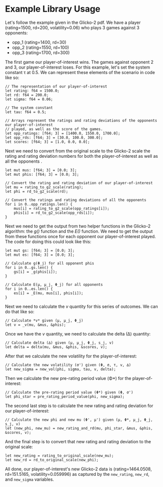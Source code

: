 # Example Library Usage

Let's follow the example given in the Glicko-2 pdf. We have a player
(rating=1500, rd=200, volatility=0.06) who plays 3 games against 3 opponents:

* opp_1 (rating=1400, rd=30)
* opp_2 (rating=1550, rd=100)
* opp_3 (rating=1700, rd=300)

The first game our player-of-interest wins. The games against opponent 2 and 3,
our player-of-interest loses. For this example, let's set the system constant τ
at 0.5. We can represent these elements of the scenario in code like so:

```text
// The representation of our player-of-interest
let rating: f64 = 1500.0;
let rd: f64 = 200.0;
let sigma: f64 = 0.06;

// The system constant
let tau: f64 = 0.5;

// Arrays represent the ratings and rating deviations of the opponents our player-of-interest
// played, as well as the score of the games.
let opp_ratings: [f64; 3] = [1400.0, 1550.0, 1700.0];
let opp_rds: [f64; 3] = [30.0, 100.0, 300.0];
let scores: [f64; 3] = [1.0, 0.0, 0.0];
```

Next we need to convert from the original scale to the Glicko-2 scale the
rating and rating deviation numbers for both the player-of-interest as well as
all the opponents .

```text
let mut mus: [f64; 3] = [0.0; 3];
let mut phis: [f64; 3] = [0.0; 3];

// Convert the rating and rating deviation of our player-of-interest
let mu = rating_to_g2_scale(rating);
let phi = rd_to_g2_scale(rd);

// Convert the ratings and rating deviations of all the opponents
for i in 0..opp_ratings.len() {
    mus[i] = rating_to_g2_scale(opp_ratings[i]);
    phis[i] = rd_to_g2_scale(opp_rds[i]);
}
```

Next we need to get the output from two helper functions in the Glicko-2
algorithm: the *g()* function and the *E()* function. We need to get the output
from these functions once for each opponent our player-of-interest played. The
code for doing this could look like this:

```text
let mut gs: [f64; 3] = [0.0; 3];
let mut es: [f64; 3] = [0.0; 3];

// Calculate g(Φ_j) for all opponent phis
for i in 0..gs.len() {
    gs[i] = _g(phis[i]);
}

// Calculate E(μ, μ_j, Φ_j) for all opponents
for i in 0..es.len() {
    es[i] = _E(mu, mus[i], phis[i]);
}
```

Next we need to calculate the *v* quantity for this series of outcomes. We can
do that like so:

```text
// Calculate *v* given (μ, μ_j, Φ_j)
let v = _v(mu, &mus, &phis);
```

Once we have the *v* quantity, we need to calculate the delta (∆) quantity:

```text
// Calculate delta (∆) given (μ, μ_j, Φ_j, s_j, v)
let delta = delta(mu, &mus, &phis, &scores, v);
```

After that we calculate the new volatility for the player-of-interest:

```text
// Calculate the new volatility (σ') given (Φ, σ, τ, v, ∆)
let new_sigma = new_vol(phi, sigma, tau, v, delta);
```

Then we calculate the new pre-rating period value (Φ*) for the
player-of-interest:

```text
// Calculate the pre-rating period value (Φ*) given (Φ, σ')
let phi_star = pre_rating_period_value(phi, new_sigma);
```

The second last step is to calculate the new rating and rating deviation for our
player-of-interest:


```text
// Calculate the new phi and new mu (Φ', μ') given (μ, Φ*, μ_j, Φ_j, s_j, v)
let (new_phi, new_mu) = new_rating_and_rd(mu, phi_star, &mus, &phis, &scores, v);
```

And the final step is to convert that new rating and rating deviation to the
original scale:

```text
let new_rating = rating_to_original_scale(new_mu);
let new_rd = rd_to_original_scale(new_phi);
```

All done, our player-of-interest's new Glicko-2 data is (rating=1464.0508,
rd=151.5165, volatility=0.059996) as captured by the `new_rating`, `new_rd`,
and `new_sigma` variables.
